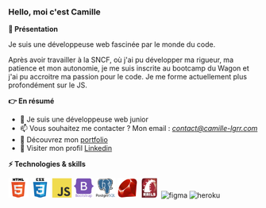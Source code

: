### Hello, moi c'est Camille 

**👋 Présentation**

Je suis une développeuse web fascinée par le monde du code.

Après avoir travailler à la SNCF, où j'ai pu développer ma rigueur, ma patience et mon autonomie, je me suis inscrite au bootcamp du Wagon et j'ai pu accroitre ma passion pour le code.
Je me forme actuellement plus profondément sur le JS.


**👉 En résumé**

- 🔭 Je suis une développeuse web junior
- 📫 Vous souhaitez me contacter ? Mon email : [*contact@camille-lgrr.com*](mailto:contact@camille-lgrr.com)
- 💼 Découvrez mon [portfolio](http://www.camille-lgrr.com/)
- 📄 Visiter mon profil [Linkedin](https://www.linkedin.com/in/camille-lgrr)
<!-- - 🔗 
- 📢 
- ⚡  -->

**⚡ Technologies & skills**

<img src="https://raw.githubusercontent.com/devicons/devicon/master/icons/html5/html5-original-wordmark.svg" alt="html5" width="40" height="40"/>
<img src="https://raw.githubusercontent.com/devicons/devicon/master/icons/css3/css3-original-wordmark.svg" alt="css3" width="40" height="40"/>
<img src="https://raw.githubusercontent.com/devicons/devicon/master/icons/javascript/javascript-original.svg" alt="javascript" width="40" height="40"/>
<img src="https://raw.githubusercontent.com/devicons/devicon/master/icons/bootstrap/bootstrap-plain-wordmark.svg" alt="bootstrap" width="40" height="40"/>
<img src="https://raw.githubusercontent.com/devicons/devicon/master/icons/postgresql/postgresql-original-wordmark.svg" alt="postgresql" width="40" height="40"/>
<img src="https://raw.githubusercontent.com/devicons/devicon/master/icons/ruby/ruby-original.svg" alt="ruby" width="40" height="40"/>
<img src="https://raw.githubusercontent.com/devicons/devicon/master/icons/rails/rails-original-wordmark.svg" alt="rails" width="40" height="40"/>
<img src="https://www.vectorlogo.zone/logos/figma/figma-icon.svg" alt="figma" width="40" height="40"/>
<img src="https://www.vectorlogo.zone/logos/heroku/heroku-icon.svg" alt="heroku" width="40" height="40"/>

